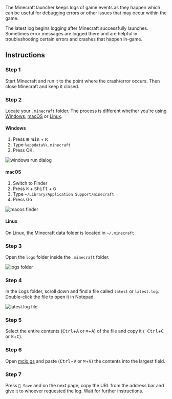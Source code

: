 The Minecraft launcher keeps logs of game events as they happen which can be useful for debugging errors or other issues
that may occur within the game.

The latest log begins logging after Minecraft successfully launches. Sometimes error messages are logged there and are
helpful in troubleshooting certain errors and crashes that happen in-game.

## Instructions

### Step 1

Start Minecraft and run it to the point where the crash/error occurs. Then close Minecraft and keep it closed.

### Step 2

Locate your `.minecraft` folder. The process is different whether you're using [Windows](#windows), [macOS](#macos)
or [Linux](#linux).

#### Windows

1. Press <kbd>⊞ Win</kbd> + <kbd>R</kbd>
2. Type `%appdata%\.minecraft`
3. Press OK.

![windows run dialog](https://user-images.githubusercontent.com/18114966/181196927-19a0cb10-dd57-4034-9b86-6b8f6a0dda0a.png)

#### macOS

1. Switch to Finder
2. Press <kbd>⌘</kbd> + <kbd>Shift</kbd> + <kbd>G</kbd>
3. Type `~/Library/Application Support/minecraft`
4. Press Go

![macos finder](https://user-images.githubusercontent.com/18114966/181197786-e8c83bb0-54a7-42ed-8ea9-3c7987d3b3aa.png)

#### Linux

On Linux, the Minecraft data folder is located in `~/.minecraft`.

### Step 3

Open the `logs` folder inside the `.minecraft` folder.

![logs folder](https://user-images.githubusercontent.com/18114966/181198699-4ee39967-623b-4432-9228-205cea54f51b.png)

### Step 4

In the Logs folder, scroll down and find a file called `latest` or `latest.log`. Double-click the file to open it in
Notepad.

![latest.log file](https://user-images.githubusercontent.com/18114966/181199377-1e6af9d2-4495-44da-a2f6-8ffbbb0ed040.png)

### Step 5

Select the entire contents (<kbd>Ctrl</kbd>+<kbd>A</kbd> or <kbd>⌘</kbd>+<kbd>A</kbd>) of the file and copy it (<kbd>
Ctrl</kbd>+<kbd>C</kbd> or <kbd>⌘</kbd>+<kbd>C</kbd>).

### Step 6

Open [mclo.gs](https://mclo.gs/) and paste (<kbd>Ctrl</kbd>+<kbd>V</kbd> or <kbd>⌘</kbd>+<kbd>V</kbd>) the contents into
the largest field.

### Step 7

Press `💾 Save` and on the next page, copy the URL from the address bar and give it to whoever requested the log. Wait
for further instructions.
